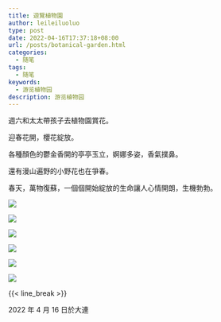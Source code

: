 ```yaml
---
title: 遊覽植物園
author: leileiluoluo
type: post
date: 2022-04-16T17:37:18+08:00
url: /posts/botanical-garden.html
categories:
  - 随笔
tags:
  - 随笔
keywords:
  - 游览植物园
description: 游览植物园
---
```


週六和太太帶孩子去植物園賞花。

迎春花開，櫻花綻放。

各種顏色的鬱金香開的亭亭玉立，婀娜多姿，香氣撲鼻。

還有漫山遍野的小野花也在爭春。

春天，萬物復蘇，一個個開始綻放的生命讓人心情開朗，生機勃勃。

[![](https://leileiluoluo.github.io/static/images/uploads/2022/04/botanical-garden-1.jpg#center)](http://static.leileiluoluo.com/2022/04/original-botanical-garden-1.jpg)

[![](https://leileiluoluo.github.io/static/images/uploads/2022/04/botanical-garden-2.jpg#center)](http://static.leileiluoluo.com/2022/04/original-botanical-garden-2.jpg)

[![](https://leileiluoluo.github.io/static/images/uploads/2022/04/botanical-garden-3.jpg#center)](http://static.leileiluoluo.com/2022/04/original-botanical-garden-3.jpg)

[![](https://leileiluoluo.github.io/static/images/uploads/2022/04/botanical-garden-4.jpg#center)](http://static.leileiluoluo.com/2022/04/original-botanical-garden-4.jpg)

[![](https://leileiluoluo.github.io/static/images/uploads/2022/04/botanical-garden-5.jpg#center)](http://static.leileiluoluo.com/2022/04/original-botanical-garden-5.jpg)

[![](https://leileiluoluo.github.io/static/images/uploads/2022/04/botanical-garden-6.jpg#center)](http://static.leileiluoluo.com/2022/04/original-botanical-garden-6.jpg)

{{< line_break >}}

2022 年 4 月 16 日於大連
